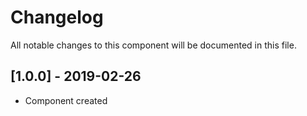 # Changelog
All notable changes to this component will be documented in this file.

## [1.0.0] - 2019-02-26
- Component created
